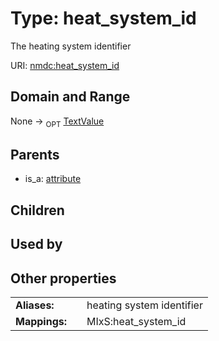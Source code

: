 
# Type: heat_system_id


The heating system identifier

URI: [nmdc:heat_system_id](https://microbiomedata/meta/heat_system_id)


## Domain and Range

None ->  <sub>OPT</sub> [TextValue](TextValue.md)

## Parents

 *  is_a: [attribute](attribute.md)

## Children


## Used by


## Other properties

|  |  |  |
| --- | --- | --- |
| **Aliases:** | | heating system identifier |
| **Mappings:** | | MIxS:heat_system_id |

